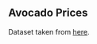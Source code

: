 ## Avocado Prices

Dataset taken from [here](https://www.kaggle.com/neuromusic/avocado-prices/home).
